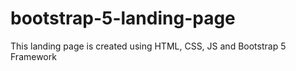 # bootstrap-5-landing-page
This landing page is created using HTML, CSS, JS and Bootstrap 5 Framework
